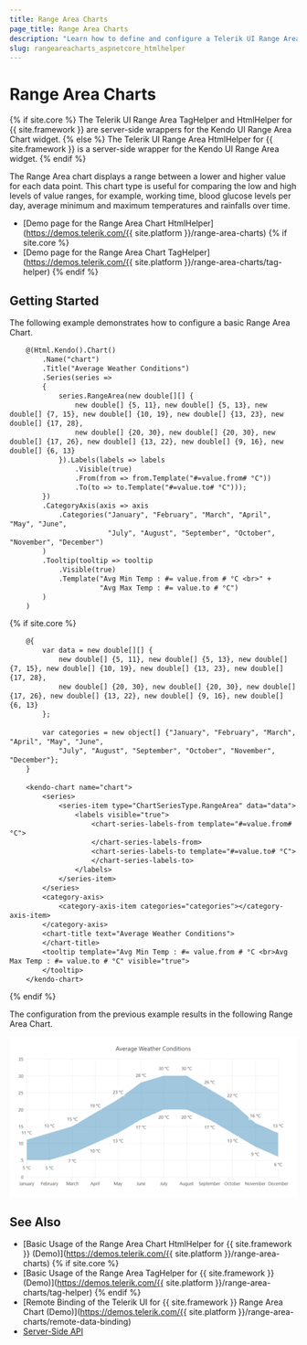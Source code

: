 ```yaml
---
title: Range Area Charts
page_title: Range Area Charts
description: "Learn how to define and configure a Telerik UI Range Area Chart for {{ site.framework }}."
slug: rangeareacharts_aspnetcore_htmlhelper
---
```


# Range Area Charts

{% if site.core %}
The Telerik UI Range Area TagHelper and HtmlHelper for {{ site.framework }} are server-side wrappers for the Kendo UI Range Area Chart widget.
{% else %}
The Telerik UI Range Area HtmlHelper for {{ site.framework }} is a server-side wrapper for the Kendo UI Range Area widget.
{% endif %}

The Range Area chart displays a range between a lower and higher value for each data point. This chart type is useful for comparing the low and high levels of value ranges, for example, working time, blood glucose levels per day, average minimum and maximum temperatures and rainfalls over time.

* [Demo page for the Range Area Chart HtmlHelper](https://demos.telerik.com/{{ site.platform }}/range-area-charts)
{% if site.core %}
* [Demo page for the Range Area Chart TagHelper](https://demos.telerik.com/{{ site.platform }}/range-area-charts/tag-helper)
{% endif %}

## Getting Started

The following example demonstrates how to configure a basic Range Area Chart.

```HtmlHelper
    @(Html.Kendo().Chart()
        .Name("chart")
        .Title("Average Weather Conditions")
        .Series(series =>
        {
            series.RangeArea(new double[][] {
                new double[] {5, 11}, new double[] {5, 13}, new double[] {7, 15}, new double[] {10, 19}, new double[] {13, 23}, new double[] {17, 28},
                new double[] {20, 30}, new double[] {20, 30}, new double[] {17, 26}, new double[] {13, 22}, new double[] {9, 16}, new double[] {6, 13}
            }).Labels(labels => labels
                .Visible(true)
                .From(from => from.Template("#=value.from# °C"))
                .To(to => to.Template("#=value.to# °C")));
        })
        .CategoryAxis(axis => axis
            .Categories("January", "February", "March", "April", "May", "June",
                        "July", "August", "September", "October", "November", "December")
        )
        .Tooltip(tooltip => tooltip
            .Visible(true)
            .Template("Avg Min Temp : #= value.from # °C <br>" +
                      "Avg Max Temp : #= value.to # °C")
        )
    )
```
{% if site.core %}
```TagHelper
    @{
        var data = new double[][] {
            new double[] {5, 11}, new double[] {5, 13}, new double[] {7, 15}, new double[] {10, 19}, new double[] {13, 23}, new double[] {17, 28},
            new double[] {20, 30}, new double[] {20, 30}, new double[] {17, 26}, new double[] {13, 22}, new double[] {9, 16}, new double[] {6, 13}
        };

        var categories = new object[] {"January", "February", "March", "April", "May", "June",
            "July", "August", "September", "October", "November", "December"};
    }

    <kendo-chart name="chart">
        <series>
            <series-item type="ChartSeriesType.RangeArea" data="data">
                <labels visible="true">
                    <chart-series-labels-from template="#=value.from# °C">
                    </chart-series-labels-from>
                    <chart-series-labels-to template="#=value.to# °C">
                    </chart-series-labels-to>
                </labels>
            </series-item>
        </series>
        <category-axis>
            <category-axis-item categories="categories"></category-axis-item>
        </category-axis>
        <chart-title text="Average Weather Conditions">
        </chart-title>
        <tooltip template="Avg Min Temp : #= value.from # °C <br>Avg Max Temp : #= value.to # °C" visible="true">
        </tooltip>
    </kendo-chart>
```
{% endif %}

The configuration from the previous example results in the following Range Area Chart.

![{{ site.product_short }} A sample Range Area Chart](images/range-area-chart.png)

## See Also

* [Basic Usage of the Range Area Chart HtmlHelper for {{ site.framework }} (Demo)](https://demos.telerik.com/{{ site.platform }}/range-area-charts)
{% if site.core %}
* [Basic Usage of the Range Area TagHelper for {{ site.framework }} (Demo)](https://demos.telerik.com/{{ site.platform }}/range-area-charts/tag-helper)
{% endif %}
* [Remote Binding of the Telerik UI for {{ site.framework }} Range Area Chart (Demo)](https://demos.telerik.com/{{ site.platform }}/range-area-charts/remote-data-binding)
* [Server-Side API](/api/chart)
